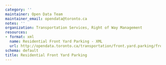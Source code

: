 ```yaml
---
category: ''
maintainer: Open Data Team
maintainer_email: opendata@toronto.ca
notes: ''
organization: Transportation Services, Right of Way Management
resources:
- format: xml
  name: Residential Front Yard Parking - XML
  url: http://opendata.toronto.ca/transportation/front.yard.parking/frontyardparking.xml
schema: default
title: Residential Front Yard Parking
---
```

